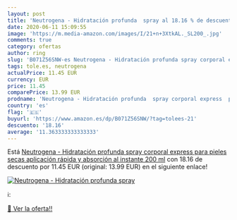 ```yaml
---
layout: post
title: 'Neutrogena - Hidratación profunda  spray al 18.16 % de descuento'
date: 2020-06-11 15:09:55
image: 'https://m.media-amazon.com/images/I/21+n+3XtkAL._SL200_.jpg'
comments: true
category: ofertas
author: ring
slug: 'B071Z56SNW-es Neutrogena - Hidratación profunda spray corporal express...'
tags: tole.es, neutrogena
actualPrice: 11.45 EUR
currency: EUR
price: 11.45
comparePrice: 13.99 EUR
prodname: 'Neutrogena - Hidratación profunda  spray corporal express  para pieles secas  aplicación rápida y absorción al instante  200 ml'
country: 'es'
flag: '🇪🇸'
buyurl: 'https://www.amazon.es/dp/B071Z56SNW/?tag=tolees-21'
descuento: '18.16'
average: '11.363333333333333'
---
```


Está [Neutrogena - Hidratación profunda  spray corporal express  para pieles secas  aplicación rápida y absorción al instante  200 ml](https://www.amazon.es/dp/B071Z56SNW/?tag=tolees-21) con 18.16 de descuento por 11.45 EUR (original: 13.99 EUR) en el siguiente enlace!

[![Neutrogena - Hidratación profunda  spray](https://m.media-amazon.com/images/I/21+n+3XtkAL._SL200_.jpg)](https://www.amazon.es/dp/B071Z56SNW/?tag=tolees-21)

ℹ️:


[🛒 Ver la oferta!!](https://www.amazon.es/dp/B071Z56SNW/?tag=tolees-21)
